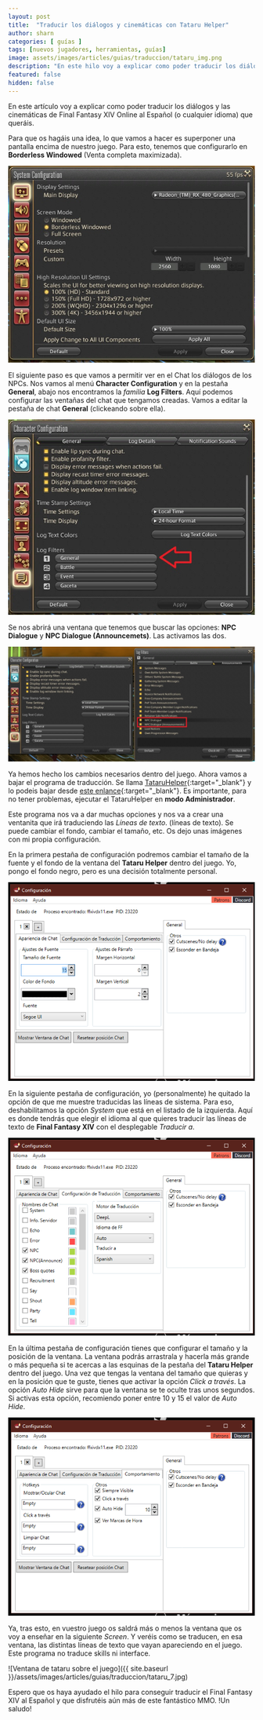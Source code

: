 ```yaml
---
layout: post
title:  "Traducir los diálogos y cinemáticas con Tataru Helper"
author: sharn
categories: [ guías ]
tags: [nuevos jugadores, herramientas, guías]
image: assets/images/articles/guias/traduccion/tataru_img.png
description: "En este hilo voy a explicar como poder traducir los diálogos y las cinemáticas de Final Fantasy XIV Online al Español (o cualquier idioma) que queráis."
featured: false
hidden: false
---
```


En este artículo voy a explicar como poder traducir los diálogos y las cinemáticas de Final Fantasy XIV Online al Español (o cualquier idioma) que queráis.

Para que os hagáis una idea, lo que vamos a hacer es superponer una pantalla encima de nuestro juego. Para esto, tenemos que configurarlo en **Borderless Windowed** (Venta completa maximizada).

<p align="center"><img src="/assets/images/articles/guias/traduccion/tataru_1.jpg"></p>

El siguiente paso es que vamos a permitir ver en el Chat los diálogos de los NPCs. Nos vamos al menú **Character Configuration** y en la pestaña **General**, abajo nos encontramos la *familia* **Log Filters**. Aquí podemos configurar las ventañas del chat que tengamos creadas. Vamos a editar la pestaña de chat **General** (clickeando sobre ella).

<p align="center"><img src="/assets/images/articles/guias/traduccion/tataru_2.jpg"></p>

Se nos abrirá una ventana que tenemos que buscar las opciones: **NPC Dialogue** y **NPC Dialogue (Announcemets)**. Las activamos las dos. 

<p align="center"><img src="/assets/images/articles/guias/traduccion/tataru_3.jpg"></p>

Ya hemos hecho los cambios necesarios dentro del juego. Ahora vamos a bajar el programa de traducción. Se llama [TataruHelper](https://github.com/NightlyRevenger/TataruHelper){:target="_blank"} y lo podeis bajar desde [este enlance](https://github.com/NightlyRevenger/TataruHelper/releases/latest/download/Setup.exe){:target="_blank"}. Es importante, para no tener problemas, ejecutar el TataruHelper en **modo Administrador**.

Este programa nos va a dar muchas opciones y nos va a crear una ventanita que irá traduciendo las *Líneas de texto*. (líneas de texto). Se puede cambiar el fondo, cambiar el tamaño, etc. Os dejo unas imágenes con mi propia configuración. 

En la primera pestaña de configuración podremos cambiar el tamaño de la fuente y el fondo de la ventana del **Tataru Helper** dentro del juego. Yo, pongo el fondo negro, pero es una decisión totalmente personal.

<p align="center"><img src="/assets/images/articles/guias/traduccion/tataru_4.png"></p>

En la siguiente pestaña de configuración, yo (personalmente) he quitado la opción de que me muestre traducidas las líneas de sistema. Para eso, deshabilitamos la opción *System* que está en el listado de la izquierda. Aquí es donde tendrás que elegir el idioma al que quieres traducir las líneas de texto de **Final Fantasy XIV** con el desplegable *Traducir a*.

<p align="center"><img src="/assets/images/articles/guias/traduccion/tataru_5.png"></p>

En la última pestaña de configuración tienes que configurar el tamaño y la posición de la ventana. La ventana podrás arrastrala y hacerla más grande o más pequeña si te acercas a las esquinas de la pestaña del **Tataru Helper** dentro del juego. Una vez que tengas la ventana del tamaño que quieras y en la posición que te guste, tienes que activar la opción *Click a través*. La opción *Auto Hide* sirve para que la ventana se te oculte tras unos segundos. Si activas esta opción, recomiendo poner entre 10 y 15 el valor de *Auto Hide*.

<p align="center"><img src="/assets/images/articles/guias/traduccion/tataru_6.png"></p>

Ya, tras esto, en vuestro juego os saldrá más o menos la ventana que os voy a enseñar en la siguiente *Screen*. Y veréis como se traducen, en esa ventana, las distintas líneas de texto que vayan apareciendo en el juego. Este programa no traduce skills ni interface. 

![Ventana de tataru sobre el juego]({{ site.baseurl }}/assets/images/articles/guias/traduccion/tataru_7.jpg)

Espero que os haya ayudado el hilo para conseguir traducir el Final Fantasy XIV al Español y que disfrutéis aún más de este fantástico MMO. !Un saludo! 